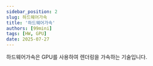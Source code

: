 ```yaml
---
sidebar_position: 2
slug: 하드웨어가속
title: '하드웨어가속'
authors: [99mini]
tags: [HW, GPU]
date: 2025-07-27
---
```


하드웨어가속은 GPU를 사용하여 렌더링을 가속하는 기술입니다.

<!-- truncate -->

<!-- TODO -->
